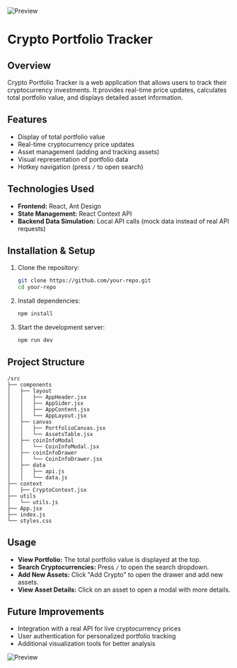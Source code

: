 ![Preview](https://user-images.githubusercontent.com/74038190/212284115-f47cd8ff-2ffb-4b04-b5bf-4d1c14c0247f.gif)
# Crypto Portfolio Tracker

## Overview
Crypto Portfolio Tracker is a web application that allows users to track their cryptocurrency investments. It provides real-time price updates, calculates total portfolio value, and displays detailed asset information.

## Features
- Display of total portfolio value
- Real-time cryptocurrency price updates
- Asset management (adding and tracking assets)
- Visual representation of portfolio data
- Hotkey navigation (press `/` to open search)

## Technologies Used
- **Frontend:** React, Ant Design
- **State Management:** React Context API
- **Backend Data Simulation:** Local API calls (mock data instead of real API requests)

## Installation & Setup
1. Clone the repository:
   ```sh
   git clone https://github.com/your-repo.git
   cd your-repo
   ```
2. Install dependencies:
   ```sh
   npm install
   ```
3. Start the development server:
   ```sh
   npm run dev
   ```

## Project Structure
```
/src
├── components
│   ├── layout
│   │   ├── AppHeader.jsx
│   │   ├── AppSider.jsx
│   │   ├── AppContent.jsx
│   │   └── AppLayout.jsx
│   ├── canvas
│   │   ├── PortfolioCanvas.jsx
│   │   └── AssetsTable.jsx
│   ├── coinInfoModal
│   │   └── CoinInfoModal.jsx
│   ├── coinInfoDrawer
│   │   └── CoinInfoDrawer.jsx
│   ├── data
│   │   ├── api.js
│   │   └── data.js
├── context
│   ├── CryptoContext.jsx
├── utils
│   └── utils.js
├── App.jsx
├── index.js
└── styles.css
```

## Usage
- **View Portfolio:** The total portfolio value is displayed at the top.
- **Search Cryptocurrencies:** Press `/` to open the search dropdown.
- **Add New Assets:** Click "Add Crypto" to open the drawer and add new assets.
- **View Asset Details:** Click on an asset to open a modal with more details.

## Future Improvements
- Integration with a real API for live cryptocurrency prices
- User authentication for personalized portfolio tracking
- Additional visualization tools for better analysis

![Preview](https://user-images.githubusercontent.com/74038190/212284115-f47cd8ff-2ffb-4b04-b5bf-4d1c14c0247f.gif)
